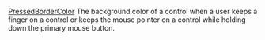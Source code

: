 [PressedBorderColor](filename.md) The background color of a control when a user keeps a finger on a control or keeps the mouse pointer on a control while holding down the primary mouse button.
